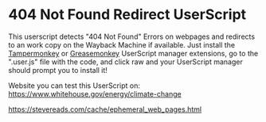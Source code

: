 # 404 Not Found Redirect UserScript
This userscript detects "404 Not Found" Errors on webpages and redirects to an work copy on the Wayback Machine if available. Just install the [Tampermonkey](https://chrome.google.com/webstore/detail/tampermonkey/dhdgffkkebhmkfjojejmpbldmpobfkfo) or [Greasemonkey](https://addons.mozilla.org/en-US/firefox/addon/greasemonkey/) UserScript manager extensions, go to the ".user.js" file with the code, and click raw and your UserScript manager should prompt you to install it!

Website you can test this UserScript on:
https://www.whitehouse.gov/energy/climate-change

https://stevereads.com/cache/ephemeral_web_pages.html
